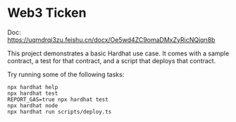 # Web3 Ticken

Doc: https://uqmdrqi3zu.feishu.cn/docx/Oe5wd4ZC9omaDMxZyRicNQjqn8b

This project demonstrates a basic Hardhat use case. It comes with a sample contract, a test for that contract, and a script that deploys that contract.

Try running some of the following tasks:

```shell
npx hardhat help
npx hardhat test
REPORT_GAS=true npx hardhat test
npx hardhat node
npx hardhat run scripts/deploy.ts
```
